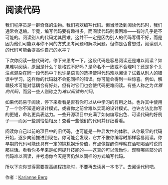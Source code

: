 # 阅读代码

我们程序员是一群奇怪的生物。我们喜欢编写代码。但当涉及到阅读代码时，我们通常会退缩。毕竟，编写代码要有趣得多，而阅读代码则很困难——有时几乎是不可能的。阅读别人的代码尤其困难。这并不一定是因为别人的代码写得不好，而是因为他们可能以与你不同的方式思考问题和解决问题。但你是否曾想过，阅读别人的代码可能会提高你自己的水平？

下次你阅读一些代码时，停下来思考一下。这段代码是容易阅读还是难以阅读？如果难以阅读，原因是什么？是格式不好吗？是命名不一致或不合理吗？还是多个关注点混杂在同一段代码中？也许是语言的选择使得代码难以阅读？试着从别人的错误中学习，这样你的代码就不会犯同样的错误。你可能会得到一些惊喜。例如，解耦技术可能对低耦合有好处，但有时它们也会使代码更难阅读。有些人称之为*优雅的代码*，而另一些人则称之为*难以阅读的代码*。

如果代码易于阅读，停下来看看是否有你可以从中学习的有用之处。也许其中使用了一个你不知道的设计模式，或者你之前曾难以实现的设计模式。也许方法比你写的更短，命名更具表达力。一些开源项目中充满了如何编写出色、可读代码的好例子——而另一些则恰恰相反！查看一些他们的代码并仔细看看。

阅读你自己以前的项目中的旧代码，也可能是一种启发性的体验。从你最早的代码开始，逐步向前推进到现在。你可能会发现，它并不像你编写时那样容易阅读。你早期的代码可能还具有一定的尴尬娱乐价值，有点像提醒你昨晚在酒吧喝酒时说的那些话。看看你多年来是如何提升技能的——这真的可以激励你。观察哪些部分的代码难以阅读，并考虑你今天是否仍然以同样的方式编写代码。

所以下次你觉得需要提高编程技能时，不要再去读另一本书了。去阅读代码吧。

作者：[Karianne Berg](http://programmer.97things.oreilly.com/wiki/index.php/Karianne_Berg)
